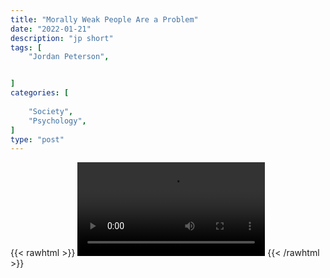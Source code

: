```yaml
---
title: "Morally Weak People Are a Problem"
date: "2022-01-21"
description: "jp short"
tags: [
    "Jordan Peterson",


]
categories: [
    
    "Society",
    "Psychology",
]
type: "post"
---
```

{{< rawhtml >}}
    <video width="auto" height="auto" controls>
        <source src="https://clips.dev00ps.com/Jordan%20Peterson/weak_people.mp4" type="video/mp4"> 
    </video>
{{< /rawhtml >}}